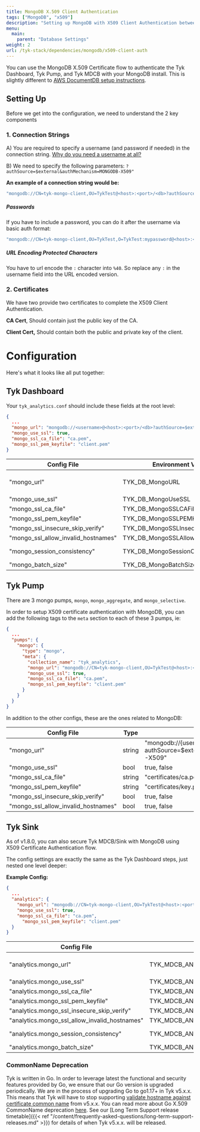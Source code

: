 ```yaml
---
title: MongoDB X.509 Client Authentication
tags: ["MongoDB", "x509"]
description: "Setting up MongoDB with X509 Client Authentication between Tyk Components"
menu:
  main:
    parent: "Database Settings"
weight: 2
url: /tyk-stack/dependencies/mongodb/x509-client-auth
---
```



You can use the MongoDB X.509 Certificate flow to authenticate the Tyk Dashboard, Tyk Pump, and Tyk MDCB with your MongoDB install.  This is slightly different to [AWS DocumentDB setup instructions](/docs/frequently-asked-questions/how-to-connect-to-documentdb/).

## Setting Up

Before we get into the configuration, we need to understand the 2 key components

### 1. Connection Strings


A) You are required to specify a username (and password if needed) in the connection string.  [Why do you need a username at all?](https://docs.mongodb.com/manual/tutorial/configure-x509-client-authentication/)

B) We need to specify the following parameters: `?authSource=$external&authMechanism=MONGODB-X509"`

**An example of a connection string would be:**

```bash
"mongodb://CN=tyk-mongo-client,OU=TykTest@<host>:<port>/<db>?authSource=$external&authMechanism=MONGODB-X509"
```

##### Passwords
If you have to include a password, you can do it after the username via basic auth format:

```bash
"mongodb://CN=tyk-mongo-client,OU=TykTest,O=TykTest:mypassword@<host>:<port>/<db>?authSource=$external&authMechanism=MONGODB-X509"
```

##### URL Encoding Protected Characters
You have to url encode the `:` character into `%40`.   So replace any `:` in the username field into the URL encoded version.

### 2. Certificates

We have two provide two certificates to complete the X509 Client Authentication.  


**CA Cert**, Should contain just the public key of the CA.

**Client Cert,** Should contain both the public and private key of the client.

# Configuration

Here's what it looks like all put together:

## Tyk Dashboard
Your `tyk_analytics.conf` should include these fields at the root level:

```json
{
  ...
  "mongo_url": "mongodb://<username>@<host>:<port>/<db>?authSource=$external&authMechanism=MONGODB-X509",
  "mongo_use_ssl": true,
  "mongo_ssl_ca_file": "ca.pem",
  "mongo_ssl_pem_keyfile": "client.pem"
}
```

| Config File           | Environment Variable | Type   | Examples
| ---                   | --                   | ----   | ---- |
| "mongo_url"                       | TYK_DB_MongoURL      | string | "mongodb://{username}@{host}:{port}/{db}?authSource=$external&authMechanism=MONGODB-X509" |
| "mongo_use_ssl"                   | TYK_DB_MongoUseSSL      | bool | true, false |
| "mongo_ssl_ca_file"               | TYK_DB_MongoSSLCAFile      | string | "certificates/ca.pem" |
| "mongo_ssl_pem_keyfile"           | TYK_DB_MongoSSLPEMKeyfile      | string | "certificates/key.pem" |
| "mongo_ssl_insecure_skip_verify"  | TYK_DB_MongoSSLInsecureSkipVerify      | bool | true, false |
| "mongo_ssl_allow_invalid_hostnames" | TYK_DB_MongoSSLAllowInvalidHostnames      | bool | true, false |
| "mongo_session_consistency"       | TYK_DB_MongoSessionConsistency      | string | "strong", "eventual", or "monotonic". default is "strong" |
| "mongo_batch_size"                | TYK_DB_MongoBatchSize      | int | Default "2000", min "100" |


## Tyk Pump
There are 3 mongo pumps, `mongo`, `mongo_aggregate`, and `mongo_selective`.  

In order to setup X509 certificate authentication with MongoDB, you can add the following tags to the `meta` section to each of these 3 pumps, ie:

```json
{ 
  ...
  "pumps": {
    "mongo": {
      "type": "mongo",
      "meta": {
        "collection_name": "tyk_analytics",
        "mongo_url": "mongodb://CN=tyk-mongo-client,OU=TykTest@<host>:<port>/<db>?authSource=$external&authMechanism=MONGODB-X509",
        "mongo_use_ssl": true,
        "mongo_ssl_ca_file": "ca.pem",
        "mongo_ssl_pem_keyfile": "client.pem"
      }
    }
  }
}
```

In addition to the other configs, these are the ones related to MongoDB:

| Config File           | Type  | Examples
| -- | -- | --
"mongo_url" | string     | "mongodb://{username}@{host}:{port}/{db}?authSource=$external&authMechanism=MONGODB-X509" |   
"mongo_use_ssl" | bool | true, false |
"mongo_ssl_ca_file" | string      | "certificates/ca.pem" |  
“mongo_ssl_pem_keyfile" | string     | "certificates/key.pem" |     
"mongo_ssl_insecure_skip_verify" | bool     | true, false |     
"mongo_ssl_allow_invalid_hostnames" | bool         | true, false | 

## Tyk Sink

As of v1.8.0, you can also secure Tyk MDCB/Sink with MongoDB using X509 Certificate Authentication flow.

The config settings are exactly the same as the Tyk Dashboard steps, just nested one level deeper:

**Example Config:**
```json
{
  ...
  "analytics": {
    "mongo_url": "mongodb://CN=tyk-mongo-client,OU=TykTest@<host>:<port>/<db>?authSource=$external&authMechanism=MONGODB-X509",
    "mongo_use_ssl": true,
    "mongo_ssl_ca_file": "ca.pem",
      "mongo_ssl_pem_keyfile": "client.pem"
  }
}
```
| Config File           | Environment Variable | Type   | Examples
| ---                   | --                   | ----   | ---- |
"analytics.mongo_url" | TYK_MDCB_ANALYTICS_MongoURL | string   |  "mongodb://{username}@{host}:{port}/{db}?authSource=$external&authMechanism=MONGODB-X509"
"analytics.mongo_use_ssl" | TYK_MDCB_ANALYTICS_MongoUseSSL | bool | true, false |
"analytics.mongo_ssl_ca_file" | TYK_MDCB_ANALYTICS_MongoSSLCAFile | string |  "certificates/ca.pem" |
"analytics.mongo_ssl_pem_keyfile" | TYK_MDCB_ANALYTICS_MongoSSLPEMKeyfile | string | "certificates/key.pem" |
"analytics.mongo_ssl_insecure_skip_verify" | TYK_MDCB_ANALYTICS_MongoSSLInsecureSkipVerify | bool | true, false |
"analytics.mongo_ssl_allow_invalid_hostnames" | TYK_MDCB_ANALYTICS_MongoSSLAllowInvalidHostnames | bool  | true, false |
"analytics.mongo_session_consistency" | TYK_MDCB_ANALYTICS_MongoSessionConsistency | string |  "strong", "eventual", or "monotonic". default is "strong" |
"analytics.mongo_batch_size" |  TYK_MDCB_ANALYTICS_MongoBatchSize | int |  Default "2000", min "100" |
    
### CommonName Deprecation

Tyk is written in Go. In order to leverage latest the functional and security features provided by Go, we ensure that our Go version is upgraded periodically. 
We are in the process of upgrading Go to go1.17+ in Tyk v5.x.x. This means that Tyk will have to stop supporting [validate hostname against certificate common name](https://tyk.io/docs/basic-config-and-security/security/tls-and-ssl/#validate-hostname-against-common-name) from v5.x.x. You can read more about Go X.509 CommonName deprecation [here](https://go.dev/doc/go1.15#commonname). See our [Long Term Support release timetable]({{< ref "/content/frequently-asked-questions/long-term-support-releases.md" >}}) for details of when Tyk v5.x.x. will be released. 